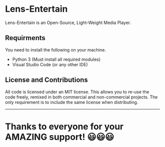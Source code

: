 # Lens-Entertain
Lens-Entertain is an Open-Source, Light-Weight Media Player.

## Requirments
You need to install the following on your machine.
- Python 3 (Must install all required modules)
- Visual Studio Code (or any other IDE)

## License and Contributions
All code is licensed under an MIT license. This allows you to re-use the code freely, remixed in both commercial and non-commercial projects. The only requirement is to include the same license when distributing.

***

<h1>Thanks to everyone for your AMAZING support! 😃😃😃</h1>
